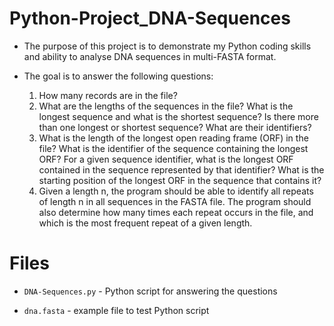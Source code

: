 # Python-Project_DNA-Sequences
- The purpose of this project is to demonstrate my Python coding skills and ability to analyse DNA sequences in multi-FASTA format.

- The goal is to answer the following questions:
  1. How many records are in the file?
  2. What are the lengths of the sequences in the file? What is the longest sequence and what is the shortest sequence? Is there more than one longest or           shortest sequence? What are their identifiers?
  3. What is the length of the longest open reading frame (ORF) in the file? What is the identifier of the sequence containing the longest ORF? For a given sequence identifier, what is the longest ORF contained in the sequence represented by that identifier? What is the starting position of the longest ORF in the sequence that contains it?
  4. Given a length n, the program should be able to identify all repeats of length n in all sequences in the FASTA file. The program should also determine how many times each repeat occurs in the file, and which is the most frequent repeat of a given length.

# Files
- `DNA-Sequences.py` - Python script for answering the questions

- `dna.fasta` - example file to test Python script

